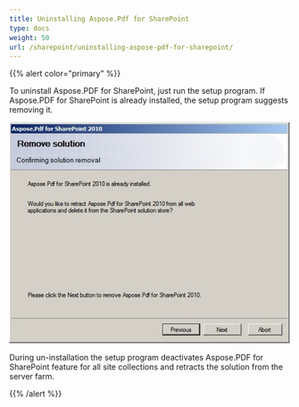 ```yaml
---
title: Uninstalling Aspose.Pdf for SharePoint
type: docs
weight: 50
url: /sharepoint/uninstalling-aspose-pdf-for-sharepoint/
---
```


{{% alert color="primary" %}} 

To uninstall Aspose.PDF for SharePoint, just run the setup program. If Aspose.PDF for SharePoint is already installed, the setup program suggests removing it. 

![todo:image_alt_text](uninstalling-aspose-pdf-for-sharepoint_1.png)

During un-installation the setup program deactivates Aspose.PDF for SharePoint feature for all site collections and retracts the solution from the server farm.

{{% /alert %}}
